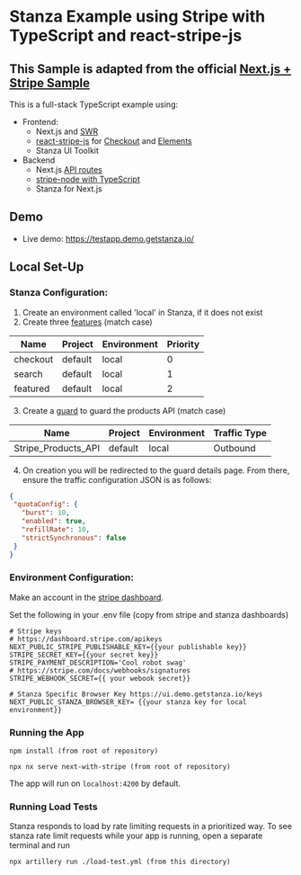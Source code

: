 # Stanza Example using Stripe with TypeScript and react-stripe-js
## This Sample is adapted from the official [Next.js + Stripe Sample](https://github.com/vercel/next.js/tree/canary/examples/with-stripe-typescript)

This is a full-stack TypeScript example using:

- Frontend:
  - Next.js and [SWR](https://github.com/vercel/swr)
  - [react-stripe-js](https://github.com/stripe/react-stripe-js) for [Checkout](https://stripe.com/checkout) and [Elements](https://stripe.com/elements)
  - Stanza UI Toolkit
- Backend
  - Next.js [API routes](https://nextjs.org/docs/api-routes/introduction)
  - [stripe-node with TypeScript](https://github.com/stripe/stripe-node#usage-with-typescript)
  - Stanza for Next.js

## Demo

- Live demo: https://testapp.demo.getstanza.io/


## Local Set-Up

### Stanza Configuration:

 1. Create an environment called 'local' in Stanza, if it does not exist
 2. Create three [features](https://ui.demo.getstanza.io/features) (match case)

  | Name     | Project | Environment | Priority |
  |----------|---------|-------------|----------|
  | checkout | default | local       | 0        |
  | search   | default | local       | 1        |
  | featured | default | local       | 2        |

 3. Create a [guard](https://ui.demo.getstanza.io/guards) to guard the products API (match case)

  | Name                | Project | Environment | Traffic Type |
  |---------------------|---------|-------------|--------------|
  | Stripe_Products_API | default | local       | Outbound     |

 4. On creation you will be redirected to the guard details page. From there, ensure the traffic configuration JSON is as follows:

 ```json
{
  "quotaConfig": {
    "burst": 10,
    "enabled": true,
    "refillRate": 10,
    "strictSynchronous": false
  }
}
 ```

### Environment Configuration:
Make an account in the [stripe dashboard](https://dashboard.stripe.com).

Set the following in your .env file (copy from stripe and stanza dashboards)
```
# Stripe keys
# https://dashboard.stripe.com/apikeys
NEXT_PUBLIC_STRIPE_PUBLISHABLE_KEY={{your publishable key}}
STRIPE_SECRET_KEY={{your secret key}}
STRIPE_PAYMENT_DESCRIPTION='Cool robot swag'
# https://stripe.com/docs/webhooks/signatures
STRIPE_WEBHOOK_SECRET={{ your webook secret}}

# Stanza Specific Browser Key https://ui.demo.getstanza.io/keys
NEXT_PUBLIC_STANZA_BROWSER_KEY= {{your stanza key for local environment}}
```

### Running the App

```
npm install (from root of repository)

npx nx serve next-with-stripe (from root of repository)
```

The app will run on `localhost:4200` by default.

### Running Load Tests

Stanza responds to load by rate limiting requests in a prioritized way. To see stanza rate limit requests while your app is running, open a separate terminal and run

```
npx artillery run ./load-test.yml (from this directory)
```
